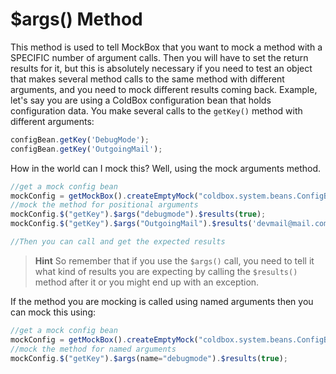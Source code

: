 # $args\(\) Method

This method is used to tell MockBox that you want to mock a method with a SPECIFIC number of argument calls. Then you will have to set the return results for it, but this is absolutely necessary if you need to test an object that makes several method calls to the same method with different arguments, and you need to mock different results coming back. Example, let's say you are using a ColdBox configuration bean that holds configuration data. You make several calls to the `getKey()` method with different arguments:

```javascript
configBean.getKey('DebugMode');
configBean.getKey('OutgoingMail');
```

How in the world can I mock this? Well, using the mock arguments method.

```javascript
//get a mock config bean
mockConfig = getMockBox().createEmptyMock("coldbox.system.beans.ConfigBean");
//mock the method for positional arguments
mockConfig.$("getKey").$args("debugmode").$results(true);
mockConfig.$("getKey").$args("OutgoingMail").$results('devmail@mail.com');

//Then you can call and get the expected results
```

> **Hint** So remember that if you use the `$args()` call, you need to tell it what kind of results you are expecting by calling the `$results()` method after it or you might end up with an exception.

If the method you are mocking is called using named arguments then you can mock this using:

```javascript
//get a mock config bean
mockConfig = getMockBox().createEmptyMock("coldbox.system.beans.ConfigBean");
//mock the method for named arguments
mockConfig.$("getKey").$args(name="debugmode").$results(true);
```

